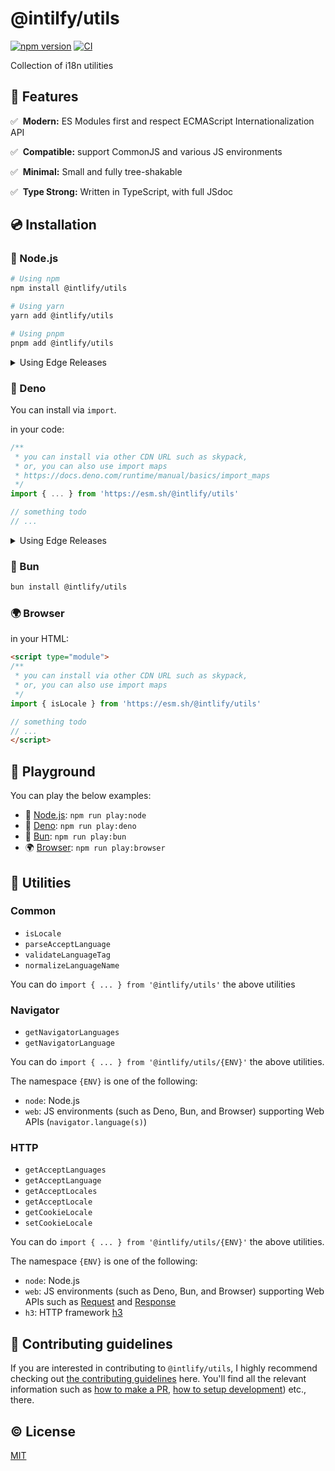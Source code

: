 # @intilfy/utils

[![npm version][npm-version-src]][npm-version-href] [![CI][ci-src]][ci-href]

<!--
[![npm
downloads][npm-downloads-src]][npm-downloads-href]
-->

Collection of i18n utilities

## 🌟 Features

✅️ &nbsp;**Modern:** ES Modules first and respect ECMAScript
Internationalization API

✅️ &nbsp;**Compatible:** support CommonJS and various JS environments

✅️️ &nbsp;**Minimal:** Small and fully tree-shakable

✅️️ &nbsp;**Type Strong:** Written in TypeScript, with full JSdoc

## 💿 Installation

### 🐢 Node.js

```sh
# Using npm
npm install @intlify/utils

# Using yarn
yarn add @intlify/utils

# Using pnpm
pnpm add @intlify/utils
```

<details>
  <summary>Using Edge Releases</summary>

If you are directly using `@intlify/utils` as a dependency:

```json
{
  "dependencies": {
    "@intlify/utils": "npm:@intlify/utils-edge@latest"
  }
}
```

**Note:** Make sure to recreate lockfile and `node_modules` after reinstall to
avoid hoisting issues.

</details>

### 🦕 Deno

You can install via `import`.

in your code:

```ts
/**
 * you can install via other CDN URL such as skypack,
 * or, you can also use import maps
 * https://docs.deno.com/runtime/manual/basics/import_maps
 */
import { ... } from 'https://esm.sh/@intlify/utils'

// something todo
// ...
```

<details>
  <summary>Using Edge Releases</summary>

```ts
import { ... } from 'https://esm.sh/@intlify/utils-edge'

// something todo
// ...
```

</details>

### 🥟 Bun

```sh
bun install @intlify/utils
```

### 🌍 Browser

in your HTML:

```html
<script type="module">
/**
 * you can install via other CDN URL such as skypack,
 * or, you can also use import maps
 */
import { isLocale } from 'https://esm.sh/@intlify/utils'

// something todo
// ...
</script>
```

## 🍭 Playground

You can play the below examples:

- 🐢 [Node.js](https://github.com/intlify/utils/tree/main/examples/node):
  `npm run play:node`
- 🦕 [Deno](https://github.com/intlify/utils/tree/main/examples/deno):
  `npm run play:deno`
- 🥟 [Bun](https://github.com/intlify/utils/tree/main/examples/bun):
  `npm run play:bun`
- 🌍 [Browser](https://github.com/intlify/utils/tree/main/examples/browser):
  `npm run play:browser`

## 🔨 Utilities

### Common

- `isLocale`
- `parseAcceptLanguage`
- `validateLanguageTag`
- `normalizeLanguageName`

You can do `import { ... } from '@intlify/utils'` the above utilities

### Navigator

- `getNavigatorLanguages`
- `getNavigatorLanguage`

You can do `import { ... } from '@intlify/utils/{ENV}'` the above utilities.

The namespace `{ENV}` is one of the following:

- `node`: Node.js
- `web`: JS environments (such as Deno, Bun, and Browser) supporting Web APIs
  (`navigator.language(s)`)

### HTTP

- `getAcceptLanguages`
- `getAcceptLanguage`
- `getAcceptLocales`
- `getAcceptLocale`
- `getCookieLocale`
- `setCookieLocale`

You can do `import { ... } from '@intlify/utils/{ENV}'` the above utilities.

The namespace `{ENV}` is one of the following:

- `node`: Node.js
- `web`: JS environments (such as Deno, Bun, and Browser) supporting Web APIs
  such as [Request](https://developer.mozilla.org/en-US/docs/Web/API/Request)
  and [Response](https://developer.mozilla.org/en-US/docs/Web/API/Response)
- `h3`: HTTP framework [h3](https://github.com/unjs/h3)

## 🙌 Contributing guidelines

If you are interested in contributing to `@intlify/utils`, I highly recommend
checking out [the contributing guidelines](/CONTRIBUTING.md) here. You'll find
all the relevant information such as
[how to make a PR](/CONTRIBUTING.md#pull-request-guidelines),
[how to setup development](/CONTRIBUTING.md#development-setup)) etc., there.

## ©️ License

[MIT](http://opensource.org/licenses/MIT)

<!-- Badges -->

[npm-version-src]: https://img.shields.io/npm/v/@intlify/utils?style=flat&colorA=18181B&colorB=FFAD33
[npm-version-href]: https://npmjs.com/package/@intlify/utils
[npm-downloads-src]: https://img.shields.io/npm/dm/@intlify/utils?style=flat&colorA=18181B&colorB=FFAD33
[npm-downloads-href]: https://npmjs.com/package/@intlify/utils
[ci-src]: https://github.com/intlify/utils/actions/workflows/ci.yml/badge.svg
[ci-href]: https://github.com/intlify/utils/actions/workflows/ci.yml
